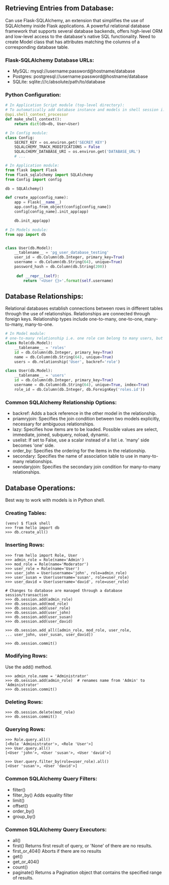 ## Retrieving Entries from Database:
Can use Flask-SQLAlchemy, an extension that simplifies the use of SQLAlchemy inside Flask applications. A powerful relational database
framework that supports several database backends, offers high-level ORM and low-level access to the database's native SQL functionality. Need to create
Model class that has attributes matching the columns of a corresponding database table. 

### Flask-SQLAlchemy Database URLs:
- MySQL: mysql://username:password@hostname/database
- Postgres: postgresql://username:password@hostname/database
- SQLite: sqlite:///c/absolute/path/to/database

### Python Configuration:
```python
# In Application Script module (top-level directory):
# To automatically add database instance and models in shell session i.e. no need 'from model import User, Role'
@api.shell_context_processor
def make_shell_context():
    return dict(db=db, User=User)

# In Config module:
class Config:
    SECRET_KEY = os.environ.get('SECRET_KEY')
    SQLALCHEMY_TRACK_MODIFICATIONS = False
    SQLALCHEMY_DATABASE_URI = os.environ.get('DATABASE_URL')
    # ...

# In Application module:
from flask import Flask
from flask_sqlalchemy import SQLAlchemy
from Config import config

db = SQLAlchemy()

def create_app(config_name):
    app = Flask(__name__)
    app.config.from_object(config[config_name])
    config[config_name].init_app(app)

    db.init_app(app)

# In Models module:
from app import db


class User(db.Model):
    __tablename__ = 'pg_user_database_testing'
    user_id = db.Column(db.Integer, primary_key=True)
    username = db.Column(db.String(64), unique=True)
    password_hash = db.Column(db.String(200))
    
     def __repr__(self):
        return '<User {}>'.format(self.username)
```
## Database Relationships:
Relational databases establish connections between rows in different tables through the use of relationships. 
Relationships are connected through foreign keys. Relationship types include one-to-many, one-to-one, many-to-many, many-to-one.  
```python
# In Model module:
# one-to-many relationship i.e. one role can belong to many users, but each user can have only one role
class Role(db.Model):
    __tablename__ = 'roles'
    id = db.Column(db.Integer, primary_key=True)
    name = db.Column(db.String(64), unique=True)
    users = db.relationship('User', backref='role')

class User(db.Model):
    __tablename__ = 'users'
    id = db.Column(db.Integer, primary_key=True)
    username = db.Column(db.String(64), unique=True, index=True)
    role_id = db.Column(db.Integer, db.ForeignKey('roles.id'))

````
### Common SQLAlchemy Relationship Options:
- backref: Adds a back reference in the other model in the relationship.
- priamryjoin: Specifies the join condition between two models explicitly, necessary for ambiguous relationships.
- lazy: Specifies how items are to be loaded. Possible values are select, immediate, joined, subquery, noload, dynamic.
- uselist: If set to False, use a scalar instead of a list i.e. 'many' side becomes 'one' side.
- order_by: Specifies the ordering for the items in the relationship.
- secondary: Specifies the name of association table to use in many-to-many relationships.
- seondaryjoin: Specifies the secondary join condition for many-to-many relationships.

## Database Operations:
Best way to work with models is in Python shell.
### Creating Tables:
```
(venv) $ flask shell
>>> from hello import db
>>> db.create_all()
```
### Inserting Rows:
```
>>> from hello import Role, User
>>> admin_role = Role(name='Admin')
>>> mod_role = Role(name='Moderator')
>>> user_role = Role(name='User')
>>> user_john = User(username='john', role=admin_role)
>>> user_susan = User(username='susan', role=user_role)
>>> user_david = User(username='david', role=user_role)

# Changes to database are managed through a database session/transaction
>>> db.session.add(admin_role)
>>> db.session.add(mod_role)
>>> db.session.add(user_role)
>>> db.session.add(user_john)
>>> db.session.add(user_susan)
>>> db.session.add(user_david)

>>> db.session.add_all([admin_role, mod_role, user_role,
... user_john, user_susan, user_david])

>>> db.session.commit()
```
### Modifying Rows:
Use the add() method.
```
>>> admin_role.name = 'Administrator'
>>> db.session.add(admin_role)  # renames name from 'Admin' to 'Administrator'
>>> db.session.commit()
```
### Deleting Rows:
```
>>> db.session.delete(mod_role)
>>> db.session.commit()
```
### Querying Rows:
```
>>> Role.query.all()
[<Role 'Administrator'>, <Role 'User'>]
>>> User.query.all()
[<User 'john'>, <User 'susan'>, <User 'david'>]

>>> User.query.filter_by(role=user_role).all()
[<User 'susan'>, <User 'david'>]
```
### Common SQLAlchemy Query Filters:
- filter()
- filter_by()   Adds equality filter
- limit()
- offset()
- order_by()
- group_by()

### Common SQLAlchemy Query Executors:
- all()
- first()           Returns first result of query, or 'None' of there are no results.
- first_or_404()    Aborts if there are no results
- get()
- get_or_404()
- count()
- paginate()        Returns a Pagination object that contains the specified range of results.



